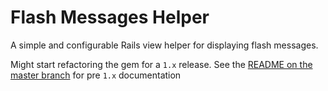 # Flash Messages Helper
A simple and configurable Rails view helper for displaying flash messages.

Might start refactoring the gem for a `1.x` release. See the [README on the master branch](https://github.com/mdeering/flash_messages_helper/tree/master) for pre `1.x` documentation
